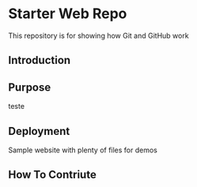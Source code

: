 # Starter Web Repo

This repository is for showing how Git and GitHub work

## Introduction

## Purpose
teste

## Deployment

Sample website with plenty of files for demos

## How To Contriute